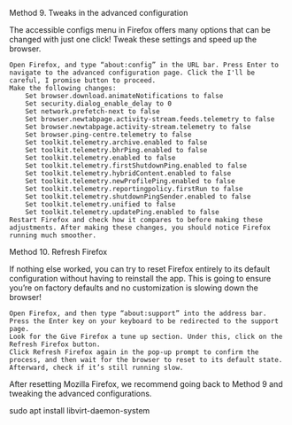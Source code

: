 Method 9. Tweaks in the advanced configuration

 

The accessible configs menu in Firefox offers many options that can be changed with just one click! Tweak these settings and speed up the browser.

 

    Open Firefox, and type “about:config” in the URL bar. Press Enter to navigate to the advanced configuration page. Click the I'll be careful, I promise button to proceed.
    Make the following changes:
        Set browser.download.animateNotifications to false
        Set security.dialog_enable_delay to 0
        Set network.prefetch-next to false
        Set browser.newtabpage.activity-stream.feeds.telemetry to false
        Set browser.newtabpage.activity-stream.telemetry to false
        Set browser.ping-centre.telemetry to false
        Set toolkit.telemetry.archive.enabled to false
        Set toolkit.telemetry.bhrPing.enabled to false
        Set toolkit.telemetry.enabled to false
        Set toolkit.telemetry.firstShutdownPing.enabled to false
        Set toolkit.telemetry.hybridContent.enabled to false
        Set toolkit.telemetry.newProfilePing.enabled to false
        Set toolkit.telemetry.reportingpolicy.firstRun to false
        Set toolkit.telemetry.shutdownPingSender.enabled to false
        Set toolkit.telemetry.unified to false
        Set toolkit.telemetry.updatePing.enabled to false
    Restart Firefox and check how it compares to before making these adjustments. After making these changes, you should notice Firefox running much smoother.

Method 10. Refresh Firefox

 

If nothing else worked, you can try to reset Firefox entirely to its default configuration without having to reinstall the app. This is going to ensure you’re on factory defaults and no customization is slowing down the browser!

 

    Open Firefox, and then type “about:support” into the address bar. Press the Enter key on your keyboard to be redirected to the support page.
    Look for the Give Firefox a tune up section. Under this, click on the Refresh Firefox button.
    Click Refresh Firefox again in the pop-up prompt to confirm the process, and then wait for the browser to reset to its default state. Afterward, check if it’s still running slow.

 

After resetting Mozilla Firefox, we recommend going back to Method 9 and tweaking the advanced configurations.

sudo apt install libvirt-daemon-system
